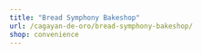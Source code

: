 ```yaml
---
title: "Bread Symphony Bakeshop"
url: /cagayan-de-oro/bread-symphony-bakeshop/
shop: convenience
---
```

